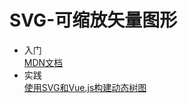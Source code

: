 # SVG-可缩放矢量图形  
- 入门  
[MDN文档](https://developer.mozilla.org/zh-CN/docs/Web/SVG/Tutorial)  
- 实践  
[使用SVG和Vue.js构建动态树图](https://juejin.im/post/5d2806fb518825121c0058d8)